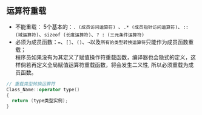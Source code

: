 

## 运算符重载
- 不能重载： 5个基本的：`. (成员访问运算符) `、`.* (成员指针访问运算符)`、`:: (域运算符)`、`sizeof (长度运算符)`、`? : (三元条件运算符)`<br>
- 必须为成员函数：`=`、`[]`、`()`、`→`以及`所有的类型转换运算符`只能作为成员函数重载；<br>
程序员如果没有为其定义了赋值操作符重载函数，编译器也会隐式的定义，这样倘若再定义全局赋值运算符重载函数，将会发生二义性, 所以必须重载为成员函数。<br>
```cpp
// 重载类型转换运算符
Class_Name::operator type()
{
  return (type类型实例);
}
```
